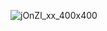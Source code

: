 ![jOnZl_xx_400x400](https://github.com/zhangshuaihong/boke/assets/49206848/5f4d5143-c102-4722-ac01-0181e3ff37ba)
